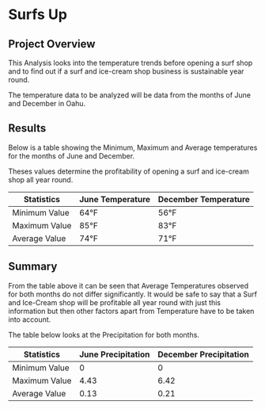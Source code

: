 # Surfs Up

## Project Overview

This Analysis looks into the temperature trends before opening a surf shop and to find out if a surf and ice-cream shop business is sustainable year round. 

The temperature data to be analyzed will be data from the months of June and December in Oahu.

## Results

Below is a table showing the Minimum, Maximum and Average temperatures for the months of June and December.

Theses values determine the profitability of opening a surf and ice-cream shop all year round.

| Statistics    | June Temperature | December Temperature |
| ------------- | ---------------- | -------------------- |
| Minimum Value | 64&deg;F         | 56&deg;F             |
| Maximum Value | 85&deg;F         | 83&deg;F             |
| Average Value | 74&deg;F         | 71&deg;F             |

## Summary

From the table above it can be seen that Average Temperatures observed for both months do not differ significantly. It would be safe to say that a Surf and Ice-Cream shop will be profitable all year round with just this information but then other factors apart from Temperature have to be taken into account.

The table below looks at the Precipitation for both months.

| Statistics    | June Precipitation | December Precipitation |
| ------------- | ------------------ | ---------------------- |
| Minimum Value | 0                  | 0                      |
| Maximum Value | 4.43               | 6.42                   |
| Average Value | 0.13               | 0.21                   |
